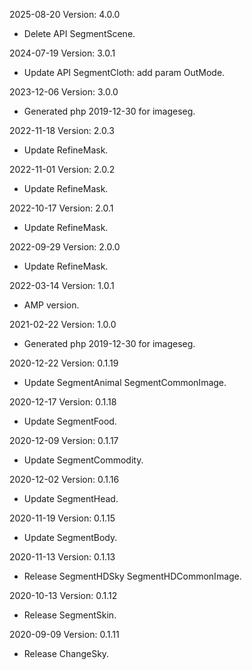 2025-08-20 Version: 4.0.0
- Delete API SegmentScene.


2024-07-19 Version: 3.0.1
- Update API SegmentCloth: add param OutMode.


2023-12-06 Version: 3.0.0
- Generated php 2019-12-30 for imageseg.

2022-11-18 Version: 2.0.3
- Update RefineMask.

2022-11-01 Version: 2.0.2
- Update RefineMask.

2022-10-17 Version: 2.0.1
- Update RefineMask.

2022-09-29 Version: 2.0.0
- Update RefineMask.

2022-03-14 Version: 1.0.1
- AMP version.

2021-02-22 Version: 1.0.0
- Generated php 2019-12-30 for imageseg.

2020-12-22 Version: 0.1.19
- Update SegmentAnimal SegmentCommonImage.

2020-12-17 Version: 0.1.18
- Update SegmentFood.

2020-12-09 Version: 0.1.17
- Update SegmentCommodity.

2020-12-02 Version: 0.1.16
- Update SegmentHead.

2020-11-19 Version: 0.1.15
- Update SegmentBody.

2020-11-13 Version: 0.1.13
- Release SegmentHDSky SegmentHDCommonImage.

2020-10-13 Version: 0.1.12
- Release SegmentSkin.

2020-09-09 Version: 0.1.11
- Release ChangeSky.

